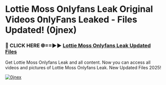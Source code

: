 # Lottie Moss Onlyfans Leak Original Videos 0nlyFans Leaked - Files Updated! (0jnex)

<h3>🔴 CLICK HERE 🌐==►► <a href="https://tinyurl.com/x26r9saj" rel="nofollow">Lottie Moss Onlyfans Leak Updated Files</a></h3>

Get Lottie Moss Onlyfans Leak and all content. Now you can access all videos and pictures of Lottie Moss Onlyfans Leak. New Updated Files 2025!

[![0jnex](https://i.imgur.com/LkgZPqh.gif)](https://tinyurl.com/x26r9saj)
